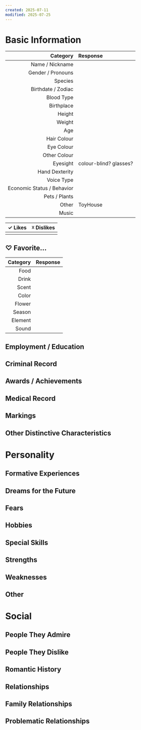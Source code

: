 ```yaml
---
created: 2025-07-11
modified: 2025-07-25
---
```

# Basic Information
|                   Category | Response               |
| -------------------------: | :--------------------- |
|            Name / Nickname |                        |
|          Gender / Pronouns |                        |
|                    Species |                        |
|         Birthdate / Zodiac |                        |
|                 Blood Type |                        |
|                 Birthplace |                        |
|                     Height |                        |
|                     Weight |                        |
|                        Age |                        |
|                Hair Colour |                        |
|                 Eye Colour |                        |
|               Other Colour |                        |
|                   Eyesight | colour-blind? glasses? |
|             Hand Dexterity |                        |
|                 Voice Type |                        |
| Economic Status / Behavior |                        |
|              Pets / Plants |                        |
|                      Other | ToyHouse               |
|                      Music |                        |

| ✓ Likes | ☓ Dislikes |
| :------ | :--------- |
|         |            |

## ♡ Favorite...
| Category | Response |
| -------: | :------- |
|     Food |          |
|    Drink |          |
|    Scent |          |
|    Color |          |
|   Flower |          |
|   Season |          |
|  Element |          |
|    Sound |          |

## Employment / Education
## Criminal Record

## Awards / Achievements

## Medical Record
<!-- Surgeries, Cavities, Illnesses -->

## Markings
<!-- Scars, Burns, Skin Damage, Birthmarks, Tattoos -->

## Other Distinctive Characteristics
<!-- Nose & Eye Shape, Posture, Body Shape, Legs, Moles -->

# Personality
<!-- Cheerful / Gloomy? 
Humorous / Violent? Active? Sociable? Intellectual? Virtuous? Expressive? Weakness / Worries / Unusual Traits. What is distinctive about them? -->

## Formative Experiences
<!-- as an Infant / Young Child; include who was involved -->

## Dreams for the Future

## Fears

## Hobbies
<!-- Recreations, Clothing, Shelter, Habits, Favourite Phrases -->

## Special Skills
<!-- Fighting Styles / Sports / Dance / Martial Arts / Guns / Driving / Languages -->

## Strengths

## Weaknesses

## Other
<!-- Music / Newspapers Books/ Magazines Movies
Creative Pursuits Collections Favourite / Least Favourite Colour Perfume / Cologne Décor / Fashion Location People, Favourite Stores / Brands, Favourite Things, Wears Accessories? Taste / Drugs, Wine / Food, Supernatural Abilities, Attuned to Spirits? Fortunes Accent / Dialect Sixth Sense for Certain Things, etc  -->

# Social
## People They Admire

## People They Dislike

## Romantic History
<!-- Sexual History / Lovers / Thoughts towards Marriage / Romance -->

## Relationships
<!-- include behavior towards them -->

## Family Relationships
<!-- include behavior towards them -->

## Problematic Relationships
<!-- include behavior towards them -->